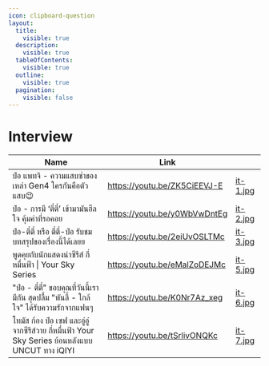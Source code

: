 ```yaml
---
icon: clipboard-question
layout:
  title:
    visible: true
  description:
    visible: true
  tableOfContents:
    visible: true
  outline:
    visible: true
  pagination:
    visible: false
---
```


# Interview

<table data-column-title-hidden data-view="cards">
  <thead>
    <tr>
      <th>Name</th>
      <th data-hidden data-type="content-ref">Link</th>
      <th data-hidden data-card-cover data-type="files"></th>
    </tr>
  </thead>
  
  <tbody>
    <tr>
      <td>ป๋อ แพทจิ - ความแสบซ่าของเหล่า Gen4 ใครกันคือตัวแสบ😉</td>
      <td><a href="https://youtu.be/ZK5CiEEVJ-E">https://youtu.be/ZK5CiEEVJ-E</a></td>
      <td><a href="../.gitbook/assets/it-1.jpg">it-1.jpg</a></td>
    </tr>
    <tr>
      <td>ป๋อ - การมี ‘ตี๋ตี๋’ เข้ามามันฮีลใจ คุ้มค่าที่รอคอย</td><td><a href="https://youtu.be/y0WbVwDntEg">https://youtu.be/y0WbVwDntEg</a></td>
      <td><a href="../.gitbook/assets/it-2.jpg">it-2.jpg</a></td>
    </tr>
    <tr>
      <td>ป๋อ-ตี๋ตี๋ หรือ ตี๋ตี๋-ป๋อ รับชมบทสรุปของเรื่องนี้ได้เลยย</td>
      <td><a href="https://youtu.be/2eiUvOSLTMc">https://youtu.be/2eiUvOSLTMc</a></td>
      <td><a href="../.gitbook/assets/it-3.jpg">it-3.jpg</a></td>
    </tr>
    <tr>
      <td>พูดคุยกับนักแสดงนำซีรีส์ กี่หมื่นฟ้า | Your Sky Series</td>
      <td><a href="https://youtu.be/eMalZoDEJMc">https://youtu.be/eMalZoDEJMc</a></td>
      <td><a href="../.gitbook/assets/it-5.jpg">it-5.jpg</a></td>
    </tr>
    <tr>
      <td>"ป๋อ - ตี๋ตี๋" ขอบคุณที่วันนี้เรามีกัน สุดปลื้ม "พันลี้ - ใกล้ใจ" ได้รับความรักจากแฟนๆ</td>
      <td><a href="https://youtu.be/K0Nr7Az_xeg">https://youtu.be/K0Nr7Az_xeg</a></td>
      <td><a href="../.gitbook/assets/it-6.jpg">it-6.jpg</a></td>
    </tr>
    <tr>
      <td>โทมัส ก้อง ป๋อ เซฟ และอู๋อู๋ จากซีรีส์วาย กี่หมื่นฟ้า Your Sky Series ย้อนหลังแบบ UNCUT ทาง iQIYI</td>
      <td><a href="https://youtu.be/tSrlivONQKc">https://youtu.be/tSrlivONQKc</a></td>
      <td><a href="../.gitbook/assets/it-7.jpg">it-7.jpg</a></td>
    </tr>
  </tbody>
</table>
